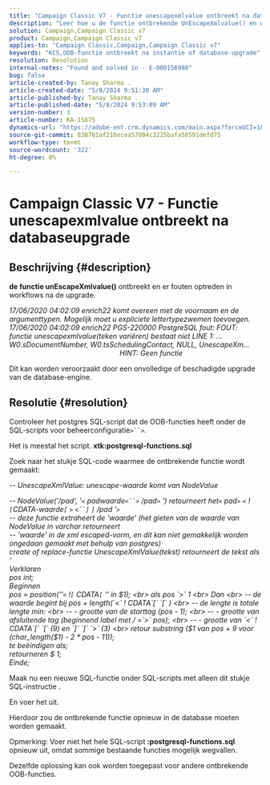```yaml
---
title: "Campaign Classic V7 - Functie unescapexmlvalue ontbreekt na database-upgrade"
description: "Leer hoe u de functie ontbrekende UnEscapeXmlvalue() en workflows die fouten ondervinden na de upgrade kunt verwerken."
solution: Campaign,Campaign Classic v7
product: Campaign,Campaign Classic v7
applies-to: "Campaign Classic,Campaign,Campaign Classic v7"
keywords: "KCS,OOB-functie ontbreekt na instantie of database-upgrade"
resolution: Resolution
internal-notes: "Found and solved in - E-000156988"
bug: false
article-created-by: Tanay Sharma .
article-created-date: "5/8/2024 9:51:30 AM"
article-published-by: Tanay Sharma .
article-published-date: "5/8/2024 9:53:09 AM"
version-number: 3
article-number: KA-15875
dynamics-url: "https://adobe-ent.crm.dynamics.com/main.aspx?forceUCI=1&pagetype=entityrecord&etn=knowledgearticle&id=3904d784-200d-ef11-9f8a-6045bd026dc7"
source-git-commit: 838781af210ecea57004c3225bafa58591defd75
workflow-type: tm+mt
source-wordcount: '322'
ht-degree: 0%

---
```


# Campaign Classic V7 - Functie unescapexmlvalue ontbreekt na databaseupgrade

## Beschrijving {#description}


<b>de functie unEscapeXmlvalue()</b> ontbreekt en er fouten optreden in workflows na de upgrade.

*17/06/2020 04:02:09 enrich22 komt overeen met de voornaam en de argumenttypen. Mogelijk moet u expliciete lettertypezwemen toevoegen. 
<br>17/06/2020 04:02:09 enrich22 PGS-220000 PostgreSQL fout: FOUT: functie unescapexmlvalue(teken variëren) bestaat niet LINE 1: ... W0.sDocumentNumber, W0.tsSchedulingContact, NULL, UnescapeXm...                                                               HINT: Geen functie* 

Dit kan worden veroorzaakt door een onvolledige of beschadigde upgrade van de database-engine.


## Resolutie {#resolution}


Controleer het postgres SQL-script dat de OOB-functies heeft onder de SQL-scripts voor beheerconfiguratie`>``>`.

Het is meestal het script. <b>xtk:postgresql-functions.sql</b>

Zoek naar het stukje SQL-code waarmee de ontbrekende functie wordt gemaakt:

*-- UnescapeXmlValue: unescape-waarde komt van NodeValue*

*-- NodeValue(&#39;/pad&#39;, &#39;`<` padwaarde`<``>` /pad`>` &#39;) retourneert het`<` pad`>` `<` !`[`CDATA-waarde`[` `>` `<``]` `]` /pad &#39;`>`
<br>-- deze functie extraheert de &#39;waarde&#39; (het gieten van de waarde van NodeValue in varchar retourneert
<br>-- &#39;waarde&#39; in de xml escaped-vorm, en dit kan niet gemakkelijk worden ongedaan gemaakt met behulp van postgres)
<br>create of replace-functie UnescapeXmlValue(tekst) retourneert de tekst als &#39;
<br>Verklaren
<br> pos int;
<br>Beginnen
<br> pos = position(&#39;&#39;`<` !`[` CDATA`[` &#39;&#39; in $1);
<br> als pos `>`  1
<br> Dan
<br> -- de waarde begint bij pos + length(`<` ! CDATA`[` `[` )
<br> -- de lengte is totale lengte min:
<br> -- - grootte van de starttag (pos - 1);
<br> -- - grootte van afsluitende tag (beginnend label met / =`>`  pos);
<br> -- - grootte van `<` ! CDATA`[` `[`  (9) en `]` `]` `>`  (3)
<br> retour substring ($1 van pos + 9 voor (char_length($1) - 2 \* pos - 11));
<br> te beëindigen als;
<br> retourneren $ 1;
<br>Einde;*



Maak nu een nieuwe SQL-functie onder SQL-scripts met alleen dit stukje SQL-instructie .

En voer het uit.

Hierdoor zou de ontbrekende functie opnieuw in de database moeten worden gemaakt.

Opmerking: Voer niet het hele SQL-script <b>:postgresql-functions.sql </b>opnieuw uit, omdat sommige bestaande functies mogelijk wegvallen.

Dezelfde oplossing kan ook worden toegepast voor andere ontbrekende OOB-functies.


